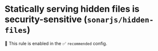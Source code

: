 # Statically serving hidden files is security-sensitive (`sonarjs/hidden-files`)

💼 This rule is enabled in the ✅ `recommended` config.

<!-- end auto-generated rule header -->
